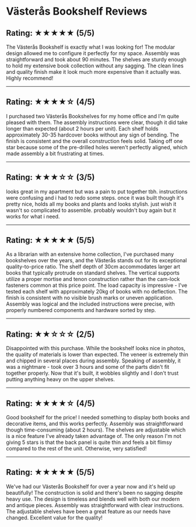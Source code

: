 # Västerås Bookshelf Reviews

## Rating: ★★★★★ (5/5)
The Västerås Bookshelf is exactly what I was looking for! The modular design allowed me to configure it perfectly for my space. Assembly was straightforward and took about 90 minutes. The shelves are sturdy enough to hold my extensive book collection without any sagging. The clean lines and quality finish make it look much more expensive than it actually was. Highly recommend!

---

## Rating: ★★★★☆ (4/5)
I purchased two Västerås Bookshelves for my home office and I'm quite pleased with them. The assembly instructions were clear, though it did take longer than expected (about 2 hours per unit). Each shelf holds approximately 30-35 hardcover books without any sign of bending. The finish is consistent and the overall construction feels solid. Taking off one star because some of the pre-drilled holes weren't perfectly aligned, which made assembly a bit frustrating at times.

---

## Rating: ★★★☆☆ (3/5)
looks great in my apartment but was a pain to put together tbh. instructions were confusing and i had to redo some steps. once it was built though it's pretty nice, holds all my books and plants and looks stylish. just wish it wasn't so complicated to assemble. probably wouldn't buy again but it works for what i need.

---

## Rating: ★★★★★ (5/5)
As a librarian with an extensive home collection, I've purchased many bookshelves over the years, and the Västerås stands out for its exceptional quality-to-price ratio. The shelf depth of 30cm accommodates larger art books that typically protrude on standard shelves. The vertical supports utilize a proper mortise and tenon construction rather than the cam-lock fasteners common at this price point. The load capacity is impressive - I've tested each shelf with approximately 20kg of books with no deflection. The finish is consistent with no visible brush marks or uneven application. Assembly was logical and the included instructions were precise, with properly numbered components and hardware sorted by step.

---

## Rating: ★★☆☆☆ (2/5)
Disappointed with this purchase. While the bookshelf looks nice in photos, the quality of materials is lower than expected. The veneer is extremely thin and chipped in several places during assembly. Speaking of assembly, it was a nightmare - took over 3 hours and some of the parts didn't fit together properly. Now that it's built, it wobbles slightly and I don't trust putting anything heavy on the upper shelves.

---

## Rating: ★★★★☆ (4/5)
Good bookshelf for the price! I needed something to display both books and decorative items, and this works perfectly. Assembly was straightforward though time-consuming (about 2 hours). The shelves are adjustable which is a nice feature I've already taken advantage of. The only reason I'm not giving 5 stars is that the back panel is quite thin and feels a bit flimsy compared to the rest of the unit. Otherwise, very satisfied!

---

## Rating: ★★★★★ (5/5)
We've had our Västerås Bookshelf for over a year now and it's held up beautifully! The construction is solid and there's been no sagging despite heavy use. The design is timeless and blends well with both our modern and antique pieces. Assembly was straightforward with clear instructions. The adjustable shelves have been a great feature as our needs have changed. Excellent value for the quality!
